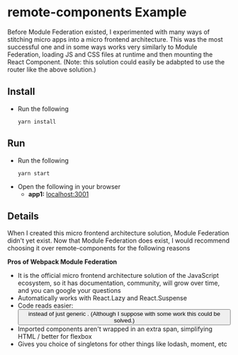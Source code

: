 # remote-components Example

Before Module Federation existed, I experimented with many ways of stitching micro apps into a micro frontend architecture. This was the most successful one and in some ways works very similarly to Module Federation, loading JS and CSS files at runtime and then mounting the React Component. (Note: this solution could easily be adabpted to use the router like the above solution.)

## Install

- Run the following 
  ```
  yarn install
  ```

## Run

- Run the following  
  ```
  yarn start
  ```
- Open the following in your browser
  - **app1:** [localhost:3001](http://localhost:3001/)

## Details

When I created this micro frontend architecture solution, Module Federation didn't yet exist. Now that Module Federation does exist, I would recommend choosing it over remote-components for the following reasons

**Pros of Webpack Module Federation**
  - It is the official micro frontend architecture solution of the JavaScript ecosystem, so it has documentation, community, will grow over time, and you can google your questions 
  - Automatically works with React.Lazy and React.Suspense
  - Code reads easier: <Button /> instead of just generic <RemoteComponent />. (Although I suppose with some work this could be solved.)
  - Imported components aren't wrapped in an extra span, simplifying HTML / better for flexbox
  - Gives you choice of singletons for other things like lodash, moment, etc 
